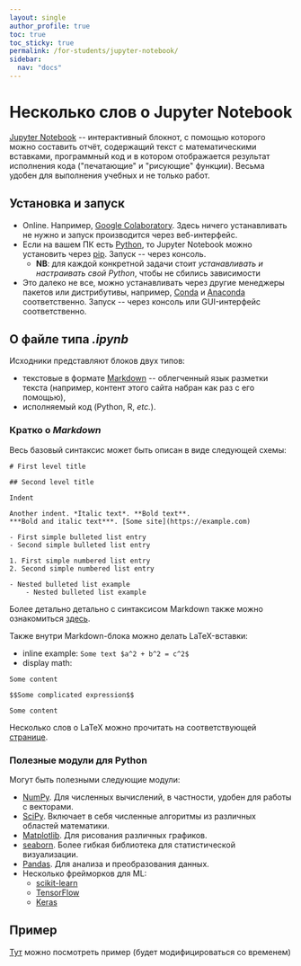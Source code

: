 ```yaml
---
layout: single
author_profile: true
toc: true
toc_sticky: true
permalink: /for-students/jupyter-notebook/
sidebar:
  nav: "docs"
---
```


<script type="text/javascript" async
  src="https://cdn.mathjax.org/mathjax/latest/MathJax.js?config=TeX-MML-AM_CHTML">
</script>

# Несколько слов о Jupyter Notebook

[Jupyter Notebook](https://jupyter.org/) -- интерактивный блокнот, с помощью которого можно составить отчёт,
содержащий текст с математическими вставками, программный код и в котором отображается результат исполнения кода
("печатающие" и "рисующие" функции). Весьма удобен для выполнения учебных и не только работ.

## Установка и запуск

 - Online. Например, [Google Colaboratory](https://colab.google/). Здесь ничего устанавливать не нужно
и запуск производится через веб-интерфейс.
 - Если на вашем ПК есть [Python](https://python.org), то Jupyter Notebook можно установить через
[pip](https://pypi.org/project/pip/). Запуск -- через консоль.
    - **NB**: для каждой конкретной задачи стоит *устанавливать и настраивать свой Python*, чтобы
    не сбились зависимости
 - Это далеко не все, можно устанавливать через другие менеджеры пакетов или дистрибутивы, например,
 [Conda](https://docs.conda.io/en/latest/) и [Anaconda](https://www.anaconda.com/) соответственно. Запуск --
через консоль или GUI-интерфейс соответственно.

## О файле типа *.ipynb*

Исходники представляют блоков двух типов:

- текстовые в формате [Markdown](https://daringfireball.net/projects/markdown/) --
облегченный язык разметки текста (например, контент этого сайта набран как раз с его помощью),
- исполняемый код (Python, R, *etc.*).


### Кратко о *Markdown*

Весь базовый синтаксис может быть описан в виде следующей схемы:

```
# First level title

## Second level title

Indent

Another indent. *Italic text*. **Bold text**.
***Bold and italic text***. [Some site](https://example.com)

- First simple bulleted list entry
- Second simple bulleted list entry

1. First simple numbered list entry
2. Second simple numbered list entry

- Nested bulleted list example
    - Nested bulleted list example
```

Более детально детально с синтаксисом Markdown также можно ознакомиться [здесь](https://www.markdownguide.org/).

Также внутри Markdown-блока можно делать LaTeX-вставки:

- inline example: `Some text $a^2 + b^2 = c^2$`
- display math:

```
Some content

$$Some complicated expression$$

Some content
```

Несколько слов о LaTeX можно прочитать на соответствующей [странице](/for-students/latex).

### Полезные модули для Python

Могут быть полезными следующие модули:

- [NumPy](https://numpy.org/). Для численных вычислений, в частности, удобен для работы с векторами.
- [SciPy](https://scipy.org/). Включает в себя численные алгоритмы из различных областей математики.
- [Matplotlib](https://matplotlib.org/). Для рисования различных графиков.
- [seaborn](https://seaborn.pydata.org/). Более гибкая библиотека для статистической визуализации.
- [Pandas](https://pandas.pydata.org/). Для анализа и преобразования данных.
- Несколько фрейморков для ML:
    - [scikit-learn](https://scikit-learn.org/stable/)
    - [TensorFlow](https://www.tensorflow.org/)
    - [Keras](https://keras.io/)

## Пример

[Тут](https://colab.research.google.com/drive/1kwEuPR6joNaxJtoHIzjkqHTL4tnujGpl?usp=sharing) можно посмотреть пример (будет модифицироваться со временем)